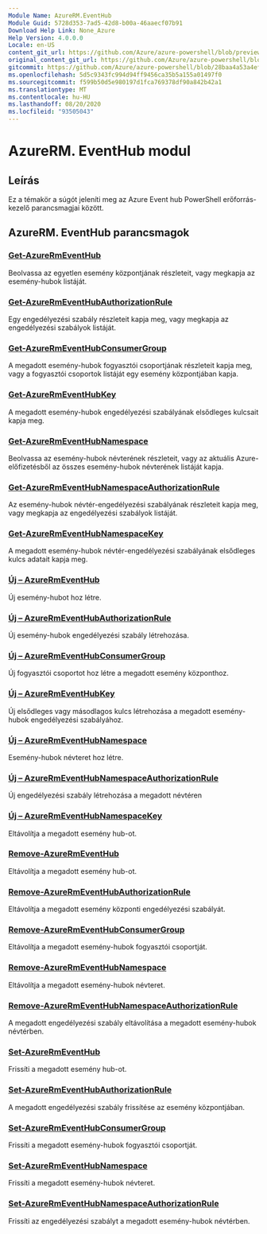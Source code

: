 ```yaml
---
Module Name: AzureRM.EventHub
Module Guid: 5728d353-7ad5-42d8-b00a-46aaecf07b91
Download Help Link: None_Azure
Help Version: 4.0.0.0
Locale: en-US
content_git_url: https://github.com/Azure/azure-powershell/blob/preview/src/ResourceManager/EventHub/Commands.EventHub/help/AzureRM.EventHub.md
original_content_git_url: https://github.com/Azure/azure-powershell/blob/preview/src/ResourceManager/EventHub/Commands.EventHub/help/AzureRM.EventHub.md
gitcommit: https://github.com/Azure/azure-powershell/blob/28baa4a53a4efceb1197c032a8db08e199f0858d
ms.openlocfilehash: 5d5c9343fc994d94ff9456ca35b5a155a01497f0
ms.sourcegitcommit: f599b50d5e980197d1fca769378df90a842b42a1
ms.translationtype: MT
ms.contentlocale: hu-HU
ms.lasthandoff: 08/20/2020
ms.locfileid: "93505043"
---
```

# AzureRM. EventHub modul
## Leírás
Ez a témakör a súgót jeleníti meg az Azure Event hub PowerShell erőforrás-kezelő parancsmagjai között.

## AzureRM. EventHub parancsmagok
### [Get-AzureRmEventHub](Get-AzureRmEventHub.md)
Beolvassa az egyetlen esemény központjának részleteit, vagy megkapja az esemény-hubok listáját.

### [Get-AzureRmEventHubAuthorizationRule](Get-AzureRmEventHubAuthorizationRule.md)
Egy engedélyezési szabály részleteit kapja meg, vagy megkapja az engedélyezési szabályok listáját.

### [Get-AzureRmEventHubConsumerGroup](Get-AzureRmEventHubConsumerGroup.md)
A megadott esemény-hubok fogyasztói csoportjának részleteit kapja meg, vagy a fogyasztói csoportok listáját egy esemény központjában kapja.

### [Get-AzureRmEventHubKey](Get-AzureRmEventHubKey.md)
A megadott esemény-hubok engedélyezési szabályának elsődleges kulcsait kapja meg.

### [Get-AzureRmEventHubNamespace](Get-AzureRmEventHubNamespace.md)
Beolvassa az esemény-hubok névterének részleteit, vagy az aktuális Azure-előfizetésből az összes esemény-hubok névterének listáját kapja.

### [Get-AzureRmEventHubNamespaceAuthorizationRule](Get-AzureRmEventHubNamespaceAuthorizationRule.md)
Az esemény-hubok névtér-engedélyezési szabályának részleteit kapja meg, vagy megkapja az engedélyezési szabályok listáját.

### [Get-AzureRmEventHubNamespaceKey](Get-AzureRmEventHubNamespaceKey.md)
A megadott esemény-hubok névtér-engedélyezési szabályának elsődleges kulcs adatait kapja meg.

### [Új – AzureRmEventHub](New-AzureRmEventHub.md)
Új esemény-hubot hoz létre.

### [Új – AzureRmEventHubAuthorizationRule](New-AzureRmEventHubAuthorizationRule.md)
Új esemény-hubok engedélyezési szabály létrehozása.

### [Új – AzureRmEventHubConsumerGroup](New-AzureRmEventHubConsumerGroup.md)
Új fogyasztói csoportot hoz létre a megadott esemény központhoz.

### [Új – AzureRmEventHubKey](New-AzureRmEventHubKey.md)
Új elsődleges vagy másodlagos kulcs létrehozása a megadott esemény-hubok engedélyezési szabályához.

### [Új – AzureRmEventHubNamespace](New-AzureRmEventHubNamespace.md)
Esemény-hubok névteret hoz létre.

### [Új – AzureRmEventHubNamespaceAuthorizationRule](New-AzureRmEventHubNamespaceAuthorizationRule.md)
Új engedélyezési szabály létrehozása a megadott névtéren

### [Új – AzureRmEventHubNamespaceKey](New-AzureRmEventHubNamespaceKey.md)
Eltávolítja a megadott esemény hub-ot.

### [Remove-AzureRmEventHub](Remove-AzureRmEventHub.md)
Eltávolítja a megadott esemény hub-ot.

### [Remove-AzureRmEventHubAuthorizationRule](Remove-AzureRmEventHubAuthorizationRule.md)
Eltávolítja a megadott esemény központi engedélyezési szabályát.

### [Remove-AzureRmEventHubConsumerGroup](Remove-AzureRmEventHubConsumerGroup.md)
Eltávolítja a megadott esemény-hubok fogyasztói csoportját.

### [Remove-AzureRmEventHubNamespace](Remove-AzureRmEventHubNamespace.md)
Eltávolítja a megadott esemény-hubok névteret.

### [Remove-AzureRmEventHubNamespaceAuthorizationRule](Remove-AzureRmEventHubNamespaceAuthorizationRule.md)
A megadott engedélyezési szabály eltávolítása a megadott esemény-hubok névtérben.

### [Set-AzureRmEventHub](Set-AzureRmEventHub.md)
Frissíti a megadott esemény hub-ot.

### [Set-AzureRmEventHubAuthorizationRule](Set-AzureRmEventHubAuthorizationRule.md)
A megadott engedélyezési szabály frissítése az esemény központjában.

### [Set-AzureRmEventHubConsumerGroup](Set-AzureRmEventHubConsumerGroup.md)
Frissíti a megadott esemény-hubok fogyasztói csoportját.

### [Set-AzureRmEventHubNamespace](Set-AzureRmEventHubNamespace.md)
Frissíti a megadott esemény-hubok névteret.

### [Set-AzureRmEventHubNamespaceAuthorizationRule](Set-AzureRmEventHubNamespaceAuthorizationRule.md)
Frissíti az engedélyezési szabályt a megadott esemény-hubok névtérben.
